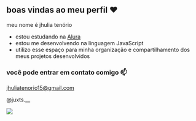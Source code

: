 ## boas vindas ao meu perfil ♥️

meu nome é jhulia tenório

- estou estudando na [Alura](https://wwww.alura.com.br)
- estou me desenvolvendo na linguagem JavaScript
- utilizo esse espaço para minha organização e compartilhamento dos meus projetos desenvolvidos

### você pode entrar em contato comigo 📫

jhuliatenorio15@gmail.com

@juxts.__

![](https://media1.tenor.com/m/FIwW40dc2l8AAAAd/m%C3%ADa-colucci-anah%C3%AD.gif)
